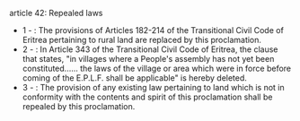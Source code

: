 article 42: Repealed laws

<ul>
			<li>1 - : The provisions of Articles 182-214 of the Transitional Civil Code of Eritrea pertaining to rural land are replaced by this proclamation.<ul>
			</ul></li>			<li>2 - : In Article 343 of the Transitional Civil Code of Eritrea, the clause that states, &quot;in villages where a People&#39;s assembly has not yet been constituted...... the laws of the village or area which were in force before coming of the E.P.L.F. shall be applicable&quot; is hereby deleted.<ul>
			</ul></li>			<li>3 - : The provision of any existing law pertaining to land which is not in conformity with the contents and spirit of this proclamation shall be repealed by this proclamation.<ul>
			</ul></li></ul>